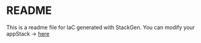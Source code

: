 # README
This is a readme file for IaC generated with StackGen.
You can modify your appStack -> [here](http://main.dev.stackgen.com/appstacks/2b556f73-aedc-416b-a0ef-eea2cda19ee5)
